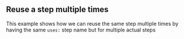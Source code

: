 ## Reuse a step multiple times

This example shows how we can reuse the same step multiple times by having the same `uses:` step name but for multiple actual steps
